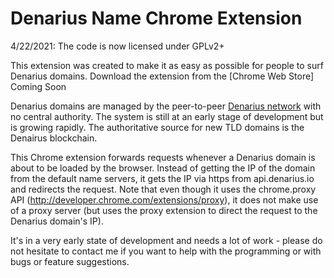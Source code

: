 Denarius Name Chrome Extension
=======================================

4/22/2021: The code is now licensed under GPLv2+

This extension was created to make it as easy as possible for people to surf Denarius domains. Download the extension from the [Chrome Web Store] Coming Soon

Denarius domains are managed by the peer-to-peer [Denarius network](http://denarius.io) with no central authority. The system is still at an early stage of development but is growing rapidly. The authoritative source for new TLD domains is the Denairus blockchain.

This Chrome extension forwards requests whenever a Denarius domain is about to be loaded by the browser. Instead of getting the IP of the domain from the default name servers, it gets the IP via https from api.denarius.io and redirects the request. Note that even though it uses the chrome.proxy API (http://developer.chrome.com/extensions/proxy), it does not make use of a proxy server (but uses the proxy extension to direct the request to the Denarius domain's IP).

It's in a very early state of development and needs a lot of work - please do not hesitate to contact me if you want to help with the programming or with bugs or feature suggestions.



